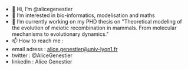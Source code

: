 - 👋 Hi, I’m @alicegenestier
- 👀 I’m interested in bio-informatics, modelisation and maths
- 🌱 I’m currently working on my PHD thesis on "Theoretical modeling of the evolution of meiotic recombination in mammals. From molecular mechanisms to evolutionary dynamics."
- 📫 How to reach me :
- email adress : alice.genestier@univ-lyon1.fr
- twitter : @AliceGenestier
- linkedin : Alice Genestier

<!---
alicegenestier/alicegenestier is a ✨ special ✨ repository because its `README.md` (this file) appears on your GitHub profile.
You can click the Preview link to take a look at your changes.
--->

